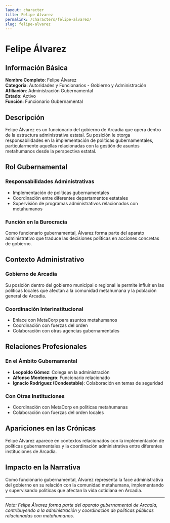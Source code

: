 ```yaml
---
layout: character
title: Felipe Alvarez
permalink: /characters/felipe-alvarez/
slug: felipe-alvarez
---
```


# Felipe Álvarez

## Información Básica

**Nombre Completo**: Felipe Álvarez  
**Categoría**: Autoridades y Funcionarios - Gobierno y Administración  
**Afiliación**: Administración Gubernamental  
**Estado**: Activo  
**Función**: Funcionario Gubernamental

## Descripción

Felipe Álvarez es un funcionario del gobierno de Arcadia que opera dentro de la estructura administrativa estatal. Su posición le otorga responsabilidades en la implementación de políticas gubernamentales, particularmente aquellas relacionadas con la gestión de asuntos metahumanos desde la perspectiva estatal.

## Rol Gubernamental

### Responsabilidades Administrativas
- Implementación de políticas gubernamentales
- Coordinación entre diferentes departamentos estatales
- Supervisión de programas administrativos relacionados con metahumanos

### Función en la Burocracia
Como funcionario gubernamental, Álvarez forma parte del aparato administrativo que traduce las decisiones políticas en acciones concretas de gobierno.

## Contexto Administrativo

### Gobierno de Arcadia
Su posición dentro del gobierno municipal o regional le permite influir en las políticas locales que afectan a la comunidad metahumana y la población general de Arcadia.

### Coordinación Interinstitucional
- Enlace con MetaCorp para asuntos metahumanos
- Coordinación con fuerzas del orden
- Colaboración con otras agencias gubernamentales

## Relaciones Profesionales

### En el Ámbito Gubernamental
- **Leopoldo Gómez**: Colega en la administración
- **Alfonso Montenegro**: Funcionario relacionado
- **Ignacio Rodriguez (Condestable)**: Colaboración en temas de seguridad

### Con Otras Instituciones
- Coordinación con MetaCorp en políticas metahumanas
- Colaboración con fuerzas del orden locales

## Apariciones en las Crónicas

Felipe Álvarez aparece en contextos relacionados con la implementación de políticas gubernamentales y la coordinación administrativa entre diferentes instituciones de Arcadia.

## Impacto en la Narrativa

Como funcionario gubernamental, Álvarez representa la face administrativa del gobierno en su relación con la comunidad metahumana, implementando y supervisando políticas que afectan la vida cotidiana en Arcadia.

---

*Nota: Felipe Álvarez forma parte del aparato gubernamental de Arcadia, contribuyendo a la administración y coordinación de políticas públicas relacionadas con metahumanos.*